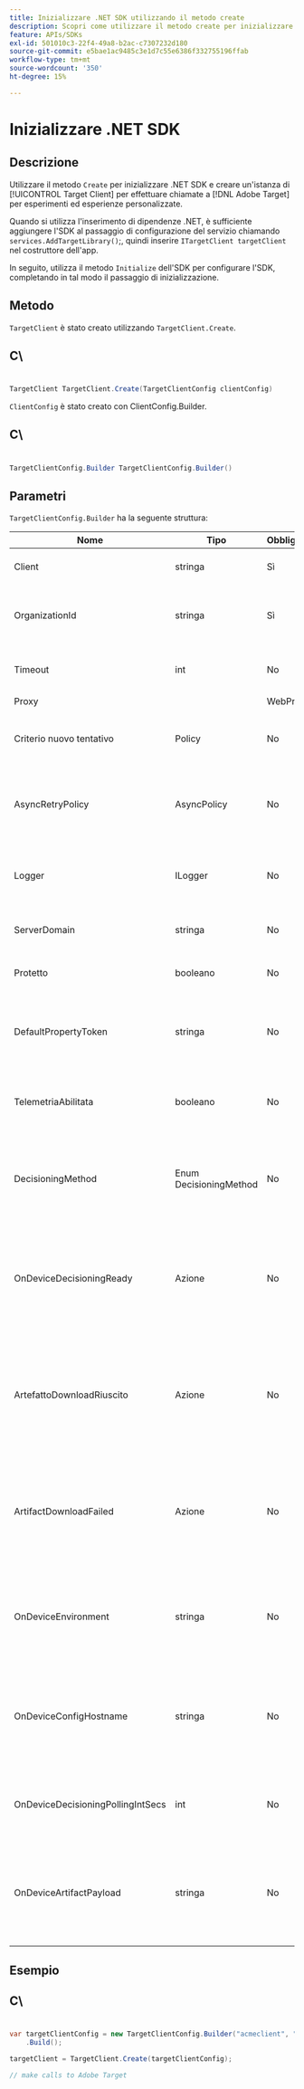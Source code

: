 ```yaml
---
title: Inizializzare .NET SDK utilizzando il metodo create
description: Scopri come utilizzare il metodo create per inizializzare l'SDK Java e creare un'istanza di [!UICONTROL TargetClient] per effettuare chiamate a [!DNL Adobe Target] per esperimenti ed esperienze personalizzate.
feature: APIs/SDKs
exl-id: 501010c3-22f4-49a8-b2ac-c7307232d180
source-git-commit: e5bae1ac9485c3e1d7c55e6386f332755196ffab
workflow-type: tm+mt
source-wordcount: '350'
ht-degree: 15%

---
```


# Inizializzare .NET SDK

## Descrizione

Utilizzare il metodo `Create` per inizializzare .NET SDK e creare un&#39;istanza di [!UICONTROL Target Client] per effettuare chiamate a [!DNL Adobe Target] per esperimenti ed esperienze personalizzate.

Quando si utilizza l&#39;inserimento di dipendenze .NET, è sufficiente aggiungere l&#39;SDK al passaggio di configurazione del servizio chiamando `services.AddTargetLibrary()`;, quindi inserire `ITargetClient targetClient` nel costruttore dell&#39;app.

In seguito, utilizza il metodo `Initialize` dell&#39;SDK per configurare l&#39;SDK, completando in tal modo il passaggio di inizializzazione.

## Metodo

`TargetClient` è stato creato utilizzando `TargetClient.Create`.

## C\
#

```csharp {line-numbers="true"}
TargetClient TargetClient.Create(TargetClientConfig clientConfig)
```

`ClientConfig` è stato creato con ClientConfig.Builder.

## C\
#

```csharp {line-numbers="true"}
TargetClientConfig.Builder TargetClientConfig.Builder()
```

## Parametri

`TargetClientConfig.Builder` ha la seguente struttura:

| Nome | Tipo | Obbligatorio | Predefinito | Descrizione |
| --- | --- | --- | --- | --- |
| Client | stringa | Sì | None (Nessuno) | [!UICONTROL Target Client Id] |
| OrganizationId | stringa | Sì | None (Nessuno) | [!UICONTROL Experience Cloud Organization ID] |
| Timeout | int | No | 10000 | Timeout per tutte le richieste in millisecondi |
| Proxy |  | WebProxy | No | nulle | Proxy per tutte le [!DNL Target] richieste |
| Criterio nuovo tentativo | Policy | No | nulle | Criterio per nuovo tentativo per tutte le [!DNL Target] richieste |
| AsyncRetryPolicy | AsyncPolicy | No | nulle | Criteri per nuovi tentativi asincroni per tutte le [!DNL Target] richieste |
| Logger | ILogger | No | nulle | Utilizzato per la registrazione di debug di [!DNL Target] richieste e risposte |
| ServerDomain | stringa | No | `client.tt.omtrdc.net` | Sostituisce il nome host predefinito |
| Protetto | booleano | No | true | Annulla l&#39;impostazione per applicare lo schema HTTP |
| DefaultPropertyToken | stringa | No | nulle | Imposta il token di proprietà predefinito per ogni chiamata `getOffers` |
| TelemetriaAbilitata | booleano | No | true | Inviare dati di telemetria per migliorare l’esperienza di utilizzo dell’SDK |
| DecisioningMethod | Enum DecisioningMethod | No | Lato server | Deve essere impostato su OnDevice o su Hybrid per abilitare le decisioni su dispositivo |
| OnDeviceDecisioningReady | Azione | No | nulle | Delega per l’evento &quot;on-device decisioning Ready&quot; (chiamato una volta quando le decisioni sul dispositivo sono pronte) |
| ArtefattoDownloadRiuscito | Azione | No | nulle | Delegato per il completamento del download dell’artefatto di decisioning sul dispositivo (chiamato a ogni download dell’artefatto riuscito) |
| ArtifactDownloadFailed | Azione | No | nulle | Delegato per errore di download dell’artefatto di decisioning sul dispositivo (chiamato a ogni download dell’artefatto non riuscito) |
| OnDeviceEnvironment | stringa | No | produzione | Può essere utilizzato per specificare un ambiente su dispositivo diverso, ad esempio staging |
| OnDeviceConfigHostname | stringa | No | `assets.adobetarget.com` | Può essere utilizzato per specificare un host diverso da utilizzare per scaricare il file dell’artefatto di decisioning sul dispositivo |
| OnDeviceDecisioningPollingIntSecs | int | No | 300 (5 min.) | Numero di secondi tra i recuperi del file dell’artefatto di decisioning sul dispositivo |
| OnDeviceArtifactPayload | stringa | No | nulle | Fornisce decisioni sul dispositivo con un payload dell’artefatto locale per consentire l’esecuzione immediata |

## Esempio

## C\
#

```csharp {line-numbers="true"}
var targetClientConfig = new TargetClientConfig.Builder("acmeclient", "ABCDEF012345677890ABCDEF0@AdobeOrg")
    .Build();

targetClient = TargetClient.Create(targetClientConfig);

// make calls to Adobe Target
```
